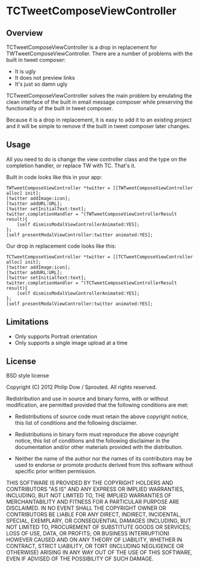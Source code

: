 # TCTweetComposeViewController

## Overview

TCTweetComposeViewController is a drop in replacement for TWTweetComposeViewController. There are a number of problems with the built in tweet composer:

- It is ugly
- It does not preview links
- It's just so damn ugly

TCTweetComposeViewController solves the main problem by emulating the clean interface of the built in email message composer while preserving the functionality of the built in tweet composer.

Because it is a drop in replacement, it is easy to add it to an existing project and it will be simple to remove if the built in tweet composer later changes.

## Usage

All you need to do is change the view controller class and the type on the completion handler, or replace TW with TC. That's it.

Built in code looks like this in your app:

	TWTweetComposeViewController *twitter = [[TWTweetComposeViewController alloc] init];
	[twitter addImage:icon];
	[twitter addURL:URL];
	[twitter setInitialText:text];
	twitter.completionHandler = ^(TWTweetComposeViewControllerResult result){
		[self dismissModalViewControllerAnimated:YES];
	};
	[self presentModalViewController:twitter animated:YES];

Our drop in replacement code looks like this:

	TCTweetComposeViewController *twitter = [[TCTweetComposeViewController alloc] init];
	[twitter addImage:icon];
	[twitter addURL:URL];
	[twitter setInitialText:text];
	twitter.completionHandler = ^(TCTweetComposeViewControllerResult result){
		[self dismissModalViewControllerAnimated:YES];
	};
	[self presentModalViewController:twitter animated:YES];

## Limitations

- Only supports Portrait orientation
- Only supports a single image upload at a time

## License

BSD style license

Copyright (C) 2012 Philip Dow / Sprouted. All rights reserved.
 
 Redistribution and use in source and binary forms, with or without
 modification, are permitted provided that the following conditions are met:
 
 * Redistributions of source code must retain the above copyright notice, this
   list of conditions and the following disclaimer.
 
 * Redistributions in binary form must reproduce the above copyright notice,
   this list of conditions and the following disclaimer in the documentation
   and/or other materials provided with the distribution.
 
 * Neither the name of the author nor the names of its contributors may be used
   to endorse or promote products derived from this software without specific
   prior written permission.
 
 THIS SOFTWARE IS PROVIDED BY THE COPYRIGHT HOLDERS AND CONTRIBUTORS "AS IS"
 AND ANY EXPRESS OR IMPLIED WARRANTIES, INCLUDING, BUT NOT LIMITED TO, THE
 IMPLIED WARRANTIES OF MERCHANTABILITY AND FITNESS FOR A PARTICULAR PURPOSE ARE
 DISCLAIMED. IN NO EVENT SHALL THE COPYRIGHT OWNER OR CONTRIBUTORS BE LIABLE
 FOR ANY DIRECT, INDIRECT, INCIDENTAL, SPECIAL, EXEMPLARY, OR CONSEQUENTIAL
 DAMAGES (INCLUDING, BUT NOT LIMITED TO, PROCUREMENT OF SUBSTITUTE GOODS OR
 SERVICES; LOSS OF USE, DATA, OR PROFITS; OR BUSINESS INTERRUPTION) HOWEVER
 CAUSED AND ON ANY THEORY OF LIABILITY, WHETHER IN CONTRACT, STRICT LIABILITY,
 OR TORT (INCLUDING NEGLIGENCE OR OTHERWISE) ARISING IN ANY WAY OUT OF THE USE
 OF THIS SOFTWARE, EVEN IF ADVISED OF THE POSSIBILITY OF SUCH DAMAGE.